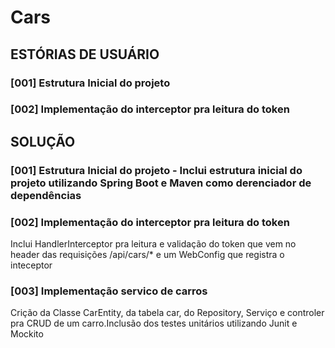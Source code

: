 # Cars

## ESTÓRIAS DE USUÁRIO
### [001] Estrutura Inicial do projeto
### [002] Implementação do interceptor pra leitura do token


## SOLUÇÃO
### [001] Estrutura Inicial do projeto - Inclui estrutura inicial do projeto utilizando Spring Boot e Maven como derenciador de dependências

### [002] Implementação do interceptor pra leitura do token
Inclui HandlerInterceptor pra leitura e validação do token que vem no header das requisições /api/cars/* e um WebConfig que registra o inteceptor

### [003] Implementação servico de carros
Crição da Classe CarEntity, da tabela car, do Repository, Serviço e controler pra CRUD de um carro.Inclusão dos testes unitários utilizando Junit e Mockito
